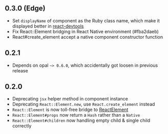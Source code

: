 ## 0.3.0 (Edge)
*  Set `displayName` of component as the Ruby class name, which make it displayed better in [react-devtools](https://github.com/facebook/react-devtools)
*  Fix React::Element bridging in React Native environment (#fba2daeb)
*  React#create_element accept a native component constructor function

## 0.2.1
*  Depends on opal `~> 0.6.0`, which accidentally got loosen in previous release

## 0.2.0

*  Deprecating `jsx` helper method in component instance
*  Deprecating `React::Element.new`, use `React.create_element` instead
*  `React::Element` is now toll-free bridge to [ReactElement](http://facebook.github.io/react/docs/glossary.html#react-elements)
*  `React::Element#props` now return a `Hash` rather than a `Native`
*  `React::Element#children` now handling empty child & single child correctly
